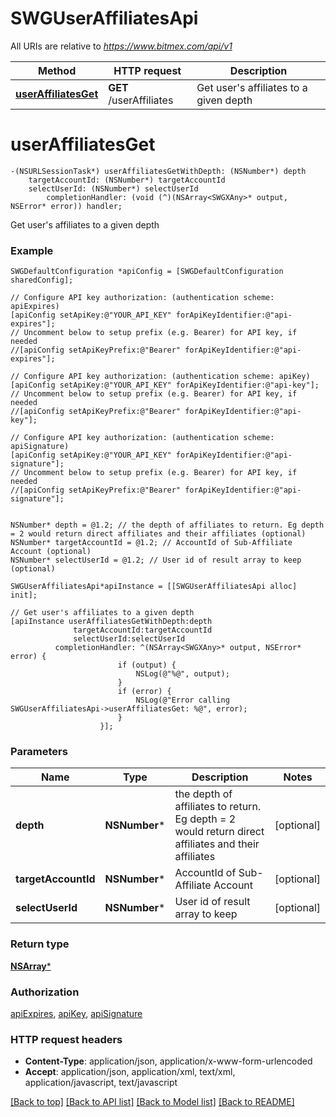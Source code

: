 # SWGUserAffiliatesApi

All URIs are relative to *https://www.bitmex.com/api/v1*

Method | HTTP request | Description
------------- | ------------- | -------------
[**userAffiliatesGet**](SWGUserAffiliatesApi.md#useraffiliatesget) | **GET** /userAffiliates | Get user&#39;s affiliates to a given depth


# **userAffiliatesGet**
```objc
-(NSURLSessionTask*) userAffiliatesGetWithDepth: (NSNumber*) depth
    targetAccountId: (NSNumber*) targetAccountId
    selectUserId: (NSNumber*) selectUserId
        completionHandler: (void (^)(NSArray<SWGXAny>* output, NSError* error)) handler;
```

Get user's affiliates to a given depth

### Example 
```objc
SWGDefaultConfiguration *apiConfig = [SWGDefaultConfiguration sharedConfig];

// Configure API key authorization: (authentication scheme: apiExpires)
[apiConfig setApiKey:@"YOUR_API_KEY" forApiKeyIdentifier:@"api-expires"];
// Uncomment below to setup prefix (e.g. Bearer) for API key, if needed
//[apiConfig setApiKeyPrefix:@"Bearer" forApiKeyIdentifier:@"api-expires"];

// Configure API key authorization: (authentication scheme: apiKey)
[apiConfig setApiKey:@"YOUR_API_KEY" forApiKeyIdentifier:@"api-key"];
// Uncomment below to setup prefix (e.g. Bearer) for API key, if needed
//[apiConfig setApiKeyPrefix:@"Bearer" forApiKeyIdentifier:@"api-key"];

// Configure API key authorization: (authentication scheme: apiSignature)
[apiConfig setApiKey:@"YOUR_API_KEY" forApiKeyIdentifier:@"api-signature"];
// Uncomment below to setup prefix (e.g. Bearer) for API key, if needed
//[apiConfig setApiKeyPrefix:@"Bearer" forApiKeyIdentifier:@"api-signature"];


NSNumber* depth = @1.2; // the depth of affiliates to return. Eg depth = 2 would return direct affiliates and their affiliates (optional)
NSNumber* targetAccountId = @1.2; // AccountId of Sub-Affiliate Account (optional)
NSNumber* selectUserId = @1.2; // User id of result array to keep (optional)

SWGUserAffiliatesApi*apiInstance = [[SWGUserAffiliatesApi alloc] init];

// Get user's affiliates to a given depth
[apiInstance userAffiliatesGetWithDepth:depth
              targetAccountId:targetAccountId
              selectUserId:selectUserId
          completionHandler: ^(NSArray<SWGXAny>* output, NSError* error) {
                        if (output) {
                            NSLog(@"%@", output);
                        }
                        if (error) {
                            NSLog(@"Error calling SWGUserAffiliatesApi->userAffiliatesGet: %@", error);
                        }
                    }];
```

### Parameters

Name | Type | Description  | Notes
------------- | ------------- | ------------- | -------------
 **depth** | **NSNumber***| the depth of affiliates to return. Eg depth &#x3D; 2 would return direct affiliates and their affiliates | [optional] 
 **targetAccountId** | **NSNumber***| AccountId of Sub-Affiliate Account | [optional] 
 **selectUserId** | **NSNumber***| User id of result array to keep | [optional] 

### Return type

[**NSArray<SWGXAny>***](SWGXAny.md)

### Authorization

[apiExpires](../README.md#apiExpires), [apiKey](../README.md#apiKey), [apiSignature](../README.md#apiSignature)

### HTTP request headers

 - **Content-Type**: application/json, application/x-www-form-urlencoded
 - **Accept**: application/json, application/xml, text/xml, application/javascript, text/javascript

[[Back to top]](#) [[Back to API list]](../README.md#documentation-for-api-endpoints) [[Back to Model list]](../README.md#documentation-for-models) [[Back to README]](../README.md)

